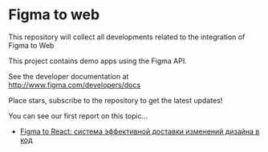# Figma to web

This repository will collect all developments related to the integration of Figma to Web

This project contains demo apps using the Figma API.

See the developer documentation at http://www.figma.com/developers/docs

Place stars, subscribe to the repository to get the latest updates!

You can see our first report on this topic...
- [Figma to React: система эффективной доставки изменений дизайна в код](https://www.youtube.com/watch?v=VIyd2YOUOhI&feature=youtu.be&fbclid=IwAR1EjKDrRsltbxfI8moSn3wr7pJtvDA7JRvUEAiakwI-Z1YRiap4IbmDsfk)

